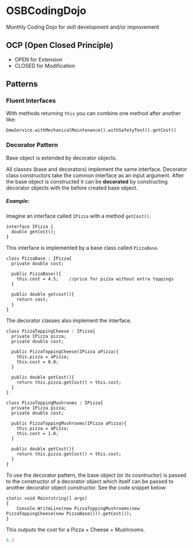 # OSBCodingDojo
Monthly Coding Dojo for skill development and/or improvement

## OCP (Open Closed Principle)
- OPEN for Extension
- CLOSED for Modification

## Patterns

### Fluent Interfaces
With methods returning `this` you can combine one method after another like:

```
bmwService.withMechanicalMaintenance().withSafetyTest().getCost()
```

### Decorator Pattern
Base object is extended by decorator objects.

All classes (base and decorators) implement the same interface. Decorator class constructors take the common interface as an input argument. After the base object is constructed it can be **decorated** by constructing decorator objects with the before created base object.

##### Example:
Imagine an interface called `IPizza` with a method `getCost()`.
```CSharp
interface IPizza {
  double getCost();
}
```
This interface is implemented by a base class called `PizzaBase`.
```CSharp
class PizzaBase : IPizza{
  private double cost;

  public PizzaBase(){
    this.cost = 4.5;    //price for pizza without extra toppings
  }

  public double getcost(){
    return cost;
  }
}
```

The decorator classes also implement the interface.
```CSharp
class PizzaToppingCheese : IPizza{
  private IPizza pizza;
  private double cost;

  public PizzaToppingCheese(IPizza aPizza){
    this.pizza = aPizza;
    this.cost = 0.8;
  }

  public double getCost(){
    return this.pizza.getCost() + this.cost;
  }
}

class PizzaToppingMushrooms : IPizza{
  private IPizza pizza;
  private double cost;

  public PizzaToppingMushrooms(IPizza aPizza){
    this.pizza = aPizza;
    this.cost = 1.0;
  }

  public double getCost(){
    return this.pizza.getCost() + this.cost;
  }
}
```

To use the decorator pattern, the base object (or its cosntructor) is passed to the constructor of a decorator object which itself can be passed to another decorator object constructor. See the code snippet below:

```CSharp
static void Main(string[] args)
{
    Console.WriteLine(new PizzaToppingMushrooms(new PizzaToppingCheese(new PizzaBase())).getCost());               
}
```
This outputs the cost for a Pizza + Cheese + Mushrooms.
```PowerShell
6.3
```
